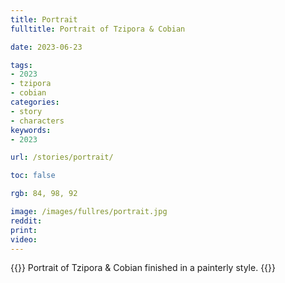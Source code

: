```yaml
---
title: Portrait
fulltitle: Portrait of Tzipora & Cobian

date: 2023-06-23

tags:
- 2023
- tzipora
- cobian
categories:
- story
- characters
keywords:
- 2023

url: /stories/portrait/

toc: false

rgb: 84, 98, 92

image: /images/fullres/portrait.jpg
reddit:
print:
video:
---
```

{{<hint caption>}}
Portrait of Tzipora & Cobian finished in a painterly style.
{{</hint>}}

